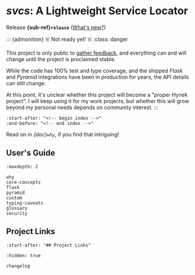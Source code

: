 # *svcs*: A Lightweight Service Locator

Release **{sub-ref}`release`**  ([What's new?](changelog))

::: {admonition} ☠️ Not ready yet! ☠️
:class: danger

This project is only public to [gather feedback](https://github.com/hynek/svcs/discussions), and everything can and will change until the project is proclaimed stable.

While the code has 100% test and type coverage, and the shipped *Flask* and *Pyramid* integrations have been in production for years, the API details can still change.

At this point, it's unclear whether this project will become a "proper Hynek project".
I will keep using it for my work projects, but whether this will grow beyond my personal needs depends on community interest.
:::

```{include} ../README.md
:start-after: "<!-- begin index -->"
:end-before: "<!-- end index -->"
```

Read on in *{doc}`why`*, if you find that intriguing!


## User's Guide

```{toctree}
:maxdepth: 2

why
core-concepts
flask
pyramid
custom
typing-caveats
glossary
security
```


## Project Links

```{include} ../README.md
:start-after: "## Project Links"
```


```{toctree}
:hidden: true

changelog
```

